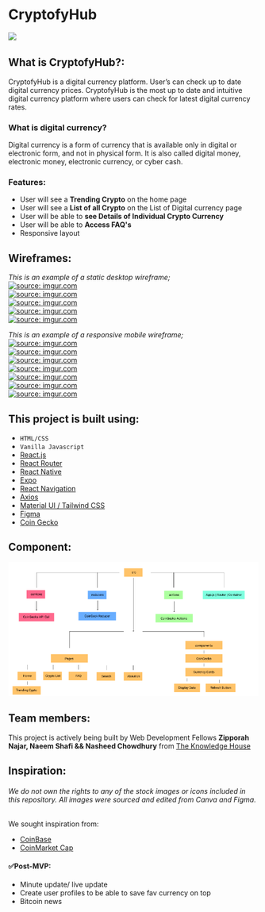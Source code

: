 # CryptofyHub
![](/img/mockups/readme_banner.png)
## What is CryptofyHub?:
CryptofyHub is a digital currency platform. User’s can check up to date digital currency prices. CryptofyHub is the most up to date and intuitive digital currency platform where users can check for latest digital currency rates. 
### What is digital currency?
Digital currency is a form of currency that is available only in digital or electronic form, and not in physical form. It is also called digital money, electronic money, electronic currency, or cyber cash.

### Features:
- User will see a **Trending Crypto** on the home page
- User will see a **List of all Crypto** on the List of Digital currency page
- User will be able to **see Details of Individual Crypto Currency**
- User will be able to **Access FAQ's**
- Responsive layout

## Wireframes: 

_This is an example of a static desktop wireframe;_ <br/>
<a href="https://imgur.com/EflCykj"><img src="https://i.imgur.com/EflCykj.png" title="source: imgur.com" /></a><br/>
<a href="https://imgur.com/WPtlBWe"><img src="https://i.imgur.com/WPtlBWe.png" title="source: imgur.com" /></a><br/>
<a href="https://imgur.com/3oARB9a"><img src="https://i.imgur.com/3oARB9a.png" title="source: imgur.com" /></a><br/>
<a href="https://imgur.com/S4DDZhz"><img src="https://i.imgur.com/S4DDZhz.png" title="source: imgur.com" /></a><br/>
<a href="https://imgur.com/BCHWskd"><img src="https://i.imgur.com/BCHWskd.png" title="source: imgur.com" /></a><br/>


_This is an example of a responsive mobile wireframe;_ <br/>
<a href="https://imgur.com/4xmepw8"><img src="https://i.imgur.com/4xmepw8.png" title="source: imgur.com" /></a><br/>
<a href="https://imgur.com/L2AaxUY"><img src="https://i.imgur.com/L2AaxUY.png" title="source: imgur.com" /></a><br/>
<a href="https://imgur.com/vV8E3Jq"><img src="https://i.imgur.com/vV8E3Jq.png" title="source: imgur.com" /></a><br/>
<a href="https://imgur.com/sLdU1fX"><img src="https://i.imgur.com/sLdU1fX.png" title="source: imgur.com" /></a><br/>
<a href="https://imgur.com/6AVE1CF"><img src="https://i.imgur.com/6AVE1CF.png" title="source: imgur.com" /></a><br/>
<a href="https://imgur.com/LaRMvGg"><img src="https://i.imgur.com/LaRMvGg.png" title="source: imgur.com" /></a><br/>
<a href="https://imgur.com/A5U2VBV"><img src="https://i.imgur.com/A5U2VBV.png" title="source: imgur.com" /></a><br/>
## This project is built using:
- `HTML/CSS`
- `Vanilla Javascript`
- [React.js](https://reactjs.org/)
- [React Router](https://reactrouter.com/)
- [React Native](https://reactnative.dev/)
- [Expo](https://expo.io/)
- [React Navigation](https://reactnavigation.org/)
- [Axios](https://www.npmjs.com/package/axios)
- [Material UI / Tailwind CSS](***)
- [Figma](https://www.figma.com/) 
- [Coin Gecko](https://www.coingecko.com/api/documentations/v3)

## Component:
![](/img/component.png)

## Team members:

This project is actively being built by Web Development Fellows **Zipporah Najar, Naeem Shafi && Nasheed Chowdhury** from [The Knowledge House](https://www.theknowledgehouse.org/)

## Inspiration:

###### _We do not own the rights to any of the stock images or icons included in this repository. All images were sourced and edited from Canva and Figma._

We sought inspiration from:

- [CoinBase](https://www.coinbase.com/)
- [CoinMarket Cap](https://coinmarketcap.com/)

#### ✅Post-MVP:

- Minute update/ live update 
- Create user profiles to be able to save fav currency on top
- Bitcoin news

